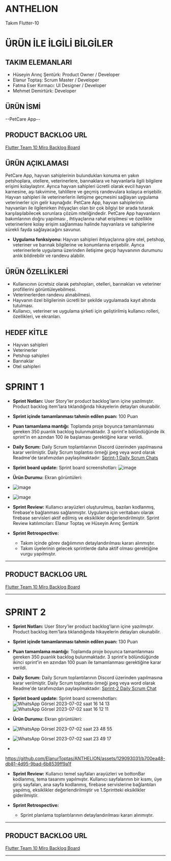 # ANTHELION
Takım Flutter-10
# ÜRÜN İLE İLGİLİ BİLGİLER

## TAKIM ELEMANLARI
- Hüseyin Arınç Şentürk: Product Owner / Developer
- Elanur Toptaş: Scrum Master / Developer
- Fatma Eser Kırmacı: UI Designer / Developer
- Mehmet Demirtürk: Developer
  
## ÜRÜN İSMİ
--PetCare App--

## PRODUCT BACKLOG URL
[Flutter Team 10 Miro Backlog Board](https://miro.com/app/board/uXjVM9rmae8=/)

## ÜRÜN AÇIKLAMASI
PetCare App, hayvan sahiplerinin bulundukları konuma en yakın petshoplara, otellere, veterinerlere, barınaklara ve hayvanlarla ilgili bilgilere erişimi kolaylaştırır. Ayrıca hayvan sahipleri ücretli olarak evcil hayvan karnesine, aşı takvimine, tahlillere ve geçmiş randevulara  kolayca erişebilir. Hayvan sahipleri ile veterinerlerin iletişime geçmesini sağlayan uygulama veterinerler için gelir kaynağıdır. PetCare App, hayvan sahiplerinin hayvanları ile ilgilenirken ihtiyaçları olan bir çok bilgiyi bir arada tutarak karşılaşılabilecek sorunlara çözüm niteliğindedir. PetCare App hayvanların bakımlarının doğru yapılması , ihtiyaçlarına rahat erişilmesi ve özellikle veterinerlere kolay erişim sağlanması halinde hayvanlara ve sahiplerine sürekli fayda sağlayacağını savunur.

- **Uygulama fonksiyonu:** Hayvan sahipleri ihtiyaçlarına göre otel, petshop, veteriner ve barınak  bilgilerine ve konumlarına erişebilir. Ayrıca veterinerlerle uygulama üzerinden iletişime geçip hayvanının durumunu anlık bildirebilir ve randevu alabilir.

## ÜRÜN ÖZELLİKLERİ
- Kullanıcının ücretsiz olarak petshopları, otelleri, barınakları ve veteriner profillerini görüntüleyebilmesi.
- Veterinerlerden randevu alınabilmesi.
- Hayvanın özel bilgilerinin ücretli bir şekilde uygulamada kayıt altında tutulması.
- Kullanıcı, veteriner ve uygulama şirketi için geliştirilmiş kullanıcı rolleri, özellikleri, ve ekranları.

## HEDEF KİTLE
- Hayvan sahipleri
- Veterinerler
- Petshop sahipleri
- Barınaklar
- Otel sahipleri


# SPRINT 1
- **Sprint Notları:** User Story'ler product backlog'ların içine yazılmıştır. Product backlog item'lara tıklandığında hikayelerin detayları okunabilir.
- **Sprint içinde tamamlanması tahmin edilen puan:** 100 Puan

- **Puan tamamlama mantığı:** Toplamda proje boyunca tamamlanması gereken 350 puanlık backlog bulunmaktadır. 3 sprint'e bölündüğünde ilk sprint'in en azından 100 ile başlaması gerektiğine karar verildi.

- **Daily Scrum:** Daily Scrum toplantılarının Discord üzerinden yapılmasına karar verilmiştir. Daily Scrum toplantısı örneği jpeg veya word olarak Readme'de tarafımızdan paylaşılmaktadır: [Sprint-1 Daily Scrum Chats](https://github.com/ElanurToptas/ANTHELION/assets/129093031/e9342db8-4f0d-4bcf-b3ba-50e765b2304f)

- **Sprint board update:** Sprint board screenshotları:
![image](https://github.com/ElanurToptas/ANTHELION/assets/129093031/df619679-2d22-4351-ad4f-3e442410c9d1)

- **Ürün Durumu:** Ekran görüntüleri:
- ![image](https://github.com/ElanurToptas/ANTHELION/assets/129093031/81deb120-9ecc-40ec-a050-294c6f2672ff)

- ![image](https://github.com/ElanurToptas/ANTHELION/assets/129093031/82bcf7f4-bca7-4efa-b3b5-27be2403e748)

- **Sprint Review:** Kullanıcı arayüzleri oluşturulmuş, bazıları kodlanmış, firebase'e bağlanması sağlanmıştır. Uygulama için veritabanı olarak firebase servisleri aktif edilmiş ve eksiklikler değerlendirilmiştir.
Sprint Review katılımcıları: Elanur Toptaş ve Hüseyin Arınç Şentürk

- **Sprint Retrospective:** 
  * Takım içinde görev dağılımının detaylandırılması kararı alınmıştır.
  * Takım üyelerinin gelecek sprintlerde daha aktif olması gerektiğine vurgu yapılmıştır.
***
## PRODUCT BACKLOG URL
[Flutter Team 10 Miro Backlog Board](https://miro.com/app/board/uXjVM9rmae8=/)
***


# SPRINT 2
- **Sprint Notları:** User Story'ler product backlog'ların içine yazılmıştır. Product backlog item'lara tıklandığında hikayelerin detayları okunabilir.

- **Sprint içinde tamamlanması tahmin edilen puan:** 130 Puan
- **Puan tamamlama mantığı:** Toplamda proje boyunca tamamlanması gereken 350 puanlık backlog bulunmaktadır. 3 sprint'e bölündüğünde ikinci sprint'in en azından 100 puan ile tamamlanması gerektiğine karar verildi.

- **Daily Scrum:** Daily Scrum toplantılarının Discord üzerinden yapılmasına karar verilmiştir. Daily Scrum toplantısı örneği jpeg veya word olarak Readme'de tarafımızdan paylaşılmaktadır: [Sprint-2 Daily Scrum Chat](https://github.com/ElanurToptas/ANTHELION/assets/129093031/c1b21e4b-6427-4c2d-8d5d-8bf047046581)


- **Sprint board update:** Sprint board screenshotları:![WhatsApp Görsel 2023-07-02 saat 16 14 13](https://github.com/ElanurToptas/ANTHELION/assets/129093031/abf826e4-c616-4bc4-9c02-641ec49f9864)
![WhatsApp Görsel 2023-07-02 saat 16 12 11](https://github.com/ElanurToptas/ANTHELION/assets/129093031/e55ca08b-d7c8-4698-8475-f9b8a95c2381)

- **Ürün Durumu:** Ekran görüntüleri:
- ![WhatsApp Görsel 2023-07-02 saat 23 48 55](https://github.com/ElanurToptas/ANTHELION/assets/129093031/601fb304-9ae5-4dab-975b-fbad67320d7e)
- ![WhatsApp Görsel 2023-07-02 saat 23 49 17](https://github.com/ElanurToptas/ANTHELION/assets/129093031/8d99405a-fc25-45fe-af51-32e25d94be2f)
-
https://github.com/ElanurToptas/ANTHELION/assets/129093031/b700ea48-db81-4d95-9bad-6b8539ff9a1f




- **Sprint Review:** Kullanıcı temel sayfaları arayüzleri ve bottonBar kodlanmış, tema tasarımı yapılmıştır. Kullanıcı sayfalarının bir kısmı, üye giriş sayfaları, ana sayfa kodlanmış, firebase servislerine bağlantıları yapılmış, eksiklikler değerlendirilmiştir ve 1.Sprintteki eksiklikler giderilmiştir.

- **Sprint Retrospective:**
  * Sprint planlama toplantılarının detaylandırılması kararı alınmıştır. 

***
## PRODUCT BACKLOG URL
[Flutter Team 10 Miro Backlog Board](https://miro.com/app/board/uXjVM9rmae8=/)
***










  







